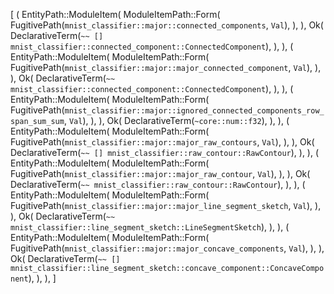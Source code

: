 [
    (
        EntityPath::ModuleItem(
            ModuleItemPath::Form(
                FugitivePath(`mnist_classifier::major::connected_components`, `Val`),
            ),
        ),
        Ok(
            DeclarativeTerm(`~~ [] mnist_classifier::connected_component::ConnectedComponent`),
        ),
    ),
    (
        EntityPath::ModuleItem(
            ModuleItemPath::Form(
                FugitivePath(`mnist_classifier::major::major_connected_component`, `Val`),
            ),
        ),
        Ok(
            DeclarativeTerm(`~~ mnist_classifier::connected_component::ConnectedComponent`),
        ),
    ),
    (
        EntityPath::ModuleItem(
            ModuleItemPath::Form(
                FugitivePath(`mnist_classifier::major::ignored_connected_components_row_span_sum_sum`, `Val`),
            ),
        ),
        Ok(
            DeclarativeTerm(`~core::num::f32`),
        ),
    ),
    (
        EntityPath::ModuleItem(
            ModuleItemPath::Form(
                FugitivePath(`mnist_classifier::major::major_raw_contours`, `Val`),
            ),
        ),
        Ok(
            DeclarativeTerm(`~~ [] mnist_classifier::raw_contour::RawContour`),
        ),
    ),
    (
        EntityPath::ModuleItem(
            ModuleItemPath::Form(
                FugitivePath(`mnist_classifier::major::major_raw_contour`, `Val`),
            ),
        ),
        Ok(
            DeclarativeTerm(`~~ mnist_classifier::raw_contour::RawContour`),
        ),
    ),
    (
        EntityPath::ModuleItem(
            ModuleItemPath::Form(
                FugitivePath(`mnist_classifier::major::major_line_segment_sketch`, `Val`),
            ),
        ),
        Ok(
            DeclarativeTerm(`~~ mnist_classifier::line_segment_sketch::LineSegmentSketch`),
        ),
    ),
    (
        EntityPath::ModuleItem(
            ModuleItemPath::Form(
                FugitivePath(`mnist_classifier::major::major_concave_components`, `Val`),
            ),
        ),
        Ok(
            DeclarativeTerm(`~~ [] mnist_classifier::line_segment_sketch::concave_component::ConcaveComponent`),
        ),
    ),
]